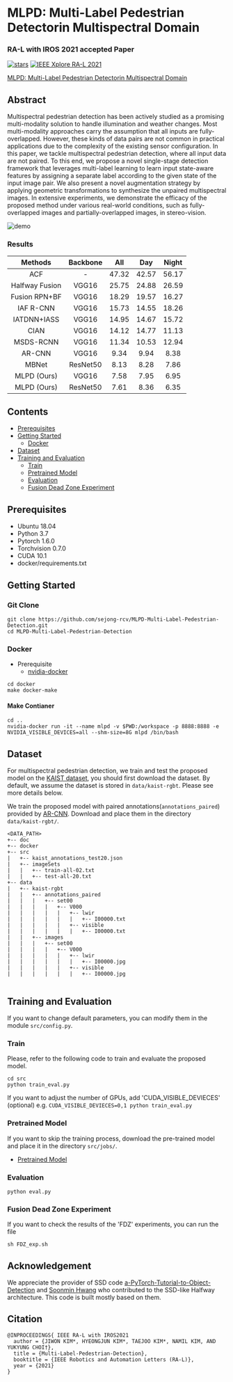 # MLPD: Multi-Label Pedestrian Detectorin Multispectral Domain
### RA-L with IROS 2021 accepted Paper
[![stars](https://img.shields.io/github/stars/sejong-rcv/MLPD-Multi-Label-Pedestrian-Detection?style=social)](https://github.com/sejong-rcv/MLPD-Multi-Label-Pedestrian-Detection)
[![IEEE Xplore RA-L 2021](https://img.shields.io/badge/-IEEE%20Xplore%20RA--L%202021-blue)](https://ieeexplore.ieee.org/document/9496129)

[MLPD: Multi-Label Pedestrian Detectorin Multispectral Domain](https://ieeexplore.ieee.org/document/9496129)

## Abstract     
Multispectral pedestrian detection has been actively studied as a promising multi-modality solution to handle illumination and weather changes. Most multi-modality approaches carry the assumption that all inputs are fully-overlapped. However, these kinds of data pairs are not common in practical applications due to the complexity of the existing sensor configuration. In this paper, we tackle multispectral pedestrian detection, where all input data are 
not paired. To this end, we propose a novel single-stage detection framework that leverages multi-label learning to learn input state-aware features by assigning a separate label according to the given state of the input image pair. We also present a novel augmentation strategy
by applying geometric transformations to synthesize the unpaired multispectral images. In extensive experiments, we demonstrate the efficacy of the proposed method under various real-world conditions, such as fully-overlapped images and partially-overlapped images, in stereo-vision.

![demo](./video.gif)


### Results
|Methods|Backbone|All|Day|Night|
|:--:|:--:|:--:|:--:|:--:|
| ACF | - | 47.32 | 42.57 | 56.17 |
| Halfway Fusion | VGG16 | 25.75 | 24.88 | 26.59 | 
| Fusion RPN+BF | VGG16 | 18.29 | 19.57 | 16.27 |
| IAF R-CNN | VGG16 | 15.73 | 14.55 | 18.26 |
| IATDNN+IASS | VGG16 | 14.95 | 14.67 | 15.72 |
| CIAN | VGG16 | 14.12  | 14.77  | 11.13 |
| MSDS-RCNN | VGG16 | 11.34 | 10.53 | 12.94 |
| AR-CNN | VGG16 | 9.34 |  9.94 | 8.38 |
| MBNet | ResNet50 | 8.13 | 8.28 | 7.86 |
| MLPD (Ours) | VGG16 | 7.58 | 7.95 | 6.95 |
| MLPD (Ours) | ResNet50 | 7.61 | 8.36 | 6.35 |



## Contents

- [Prerequisites](#Prerequisites)
- [Getting Started](#Getting-Started)
  - [Docker](#Docker)
- [Dataset](#Dataset)
- [Training and Evaluation](#Training-and-Evaluation)
  - [Train](#Train)
  - [Pretrained Model](#Pretrained-Model)
  - [Evaluation](#Evaluation)
  - [Fusion Dead Zone Experiment](#Fusion-Dead-Zone-Experiment)


## Prerequisites

- Ubuntu 18.04
- Python 3.7
- Pytorch 1.6.0
- Torchvision 0.7.0
- CUDA 10.1
- docker/requirements.txt

## Getting Started

### Git Clone

```
git clone https://github.com/sejong-rcv/MLPD-Multi-Label-Pedestrian-Detection.git
cd MLPD-Multi-Label-Pedestrian-Detection
```

### Docker

- Prerequisite
  - [nvidia-docker](https://github.com/NVIDIA/nvidia-docker)

```
cd docker
make docker-make
```

#### Make Contianer

```
cd ..
nvidia-docker run -it --name mlpd -v $PWD:/workspace -p 8888:8888 -e NVIDIA_VISIBLE_DEVICES=all --shm-size=8G mlpd /bin/bash
```


## Dataset

For multispectral pedestrian detection, we train and test the proposed model on the [KAIST dataset](https://github.com/SoonminHwang/rgbt-ped-detection), you should first download the dataset. By default, we assume the dataset is stored in `data/kaist-rgbt`. Please see more details below.

We train the proposed model with paired annotations(`annotations_paired`) provided by [AR-CNN](https://github.com/luzhang16/AR-CNN).
Download and place them in the directory `data/kaist-rgbt/`.


``` 
<DATA_PATH>
+-- doc
+-- docker
+-- src
|   +-- kaist_annotations_test20.json
|   +-- imageSets
|   |   +-- train-all-02.txt
|   |   +-- test-all-20.txt
+-- data
|   +-- kaist-rgbt
|   |   +-- annotations_paired
|   |   |   +-- set00
|   |   |   |   +-- V000
|   |   |   |   |   +-- lwir
|   |   |   |   |   |   +-- I00000.txt
|   |   |   |   |   +-- visible
|   |   |   |   |   |   +-- I00000.txt
|   |   +-- images
|   |   |   +-- set00
|   |   |   |   +-- V000
|   |   |   |   |   +-- lwir
|   |   |   |   |   |   +-- I00000.jpg
|   |   |   |   |   +-- visible
|   |   |   |   |   |   +-- I00000.jpg


```

## Training and Evaluation

If you want to change default parameters, you can modify them in the module `src/config.py`.

### Train
Please, refer to the following code to train and evaluate the proposed model.
```
cd src
python train_eval.py
```
If you want to adjust the number of GPUs, add 'CUDA_VISIBLE_DEVIECES'
(optional) e.g. `CUDA_VISIBLE_DEVIECES=0,1 python train_eval.py`

### Pretrained Model
If you want to skip the training process, download the pre-trained model and place it in the directory `src/jobs/`.

- [Pretrained Model](https://drive.google.com/file/d/1smXP4xpSDYC8cL_bbT9-E2aywROLlC2v/view?usp=sharing)

### Evaluation
`python eval.py`

### Fusion Dead Zone Experiment
If you want to check the results of the 'FDZ' experiments, you can run the file

`sh FDZ_exp.sh`


## Acknowledgement
We appreciate the provider of SSD code [a-PyTorch-Tutorial-to-Object-Detection](https://github.com/sgrvinod/a-PyTorch-Tutorial-to-Object-Detection) and [Soonmin Hwang](https://github.com/SoonminHwang) who contributed to the SSD-like Halfway architecture. This code is built mostly based on them.

## Citation

```
@INPROCEEDINGS{ IEEE RA-L with IROS2021
  author = {JIWON KIM*, HYEONGJUN KIM*, TAEJOO KIM*, NAMIL KIM, AND YUKYUNG CHOI†},
  title = {Multi-Label-Pedestrian-Detection},
  booktitle = {IEEE Robotics and Automation Letters (RA-L)},
  year = {2021}
}
```

